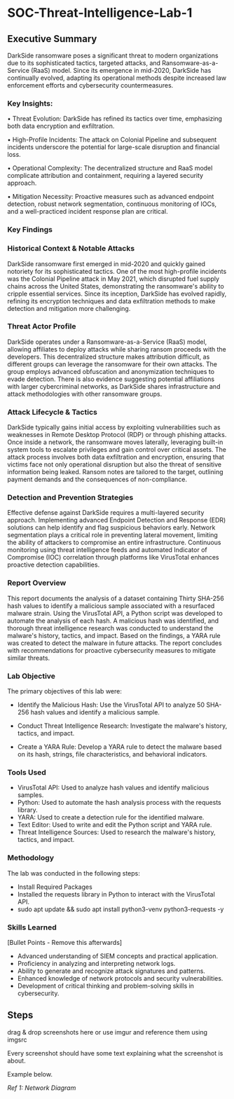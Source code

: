 # SOC-Threat-Intelligence-Lab-1

## Executive Summary
DarkSide ransomware poses a significant threat to modern organizations due to its sophisticated tactics, targeted attacks, and Ransomware-as-a-Service (RaaS) model. Since its emergence in mid-2020, DarkSide has continually evolved, adapting its operational methods despite increased law enforcement efforts and cybersecurity countermeasures.

### Key Insights:
•	Threat Evolution: DarkSide has refined its tactics over time, emphasizing both data encryption and exfiltration. 

•	High-Profile Incidents: The attack on Colonial Pipeline and subsequent incidents underscore the potential for large-scale disruption and financial loss.

•	Operational Complexity: The decentralized structure and RaaS model complicate attribution and containment, requiring a layered security approach.

•	Mitigation Necessity: Proactive measures such as advanced endpoint detection, robust network segmentation, continuous monitoring of IOCs, and a well-practiced incident response plan are critical.

### Key Findings
### Historical Context & Notable Attacks
DarkSide ransomware first emerged in mid-2020 and quickly gained notoriety for its sophisticated tactics. One of the most high-profile incidents was the Colonial Pipeline attack in May 2021, which disrupted fuel supply chains across the United States, demonstrating the ransomware's ability to cripple essential services. Since its inception, DarkSide has evolved rapidly, refining its encryption techniques and data exfiltration methods to make detection and mitigation more challenging.

### Threat Actor Profile
DarkSide operates under a Ransomware-as-a-Service (RaaS) model, allowing affiliates to deploy attacks while sharing ransom proceeds with the developers. This decentralized structure makes attribution difficult, as different groups can leverage the ransomware for their own attacks. The group employs advanced obfuscation and anonymization techniques to evade detection. There is also evidence suggesting potential affiliations with larger cybercriminal networks, as DarkSide shares infrastructure and attack methodologies with other ransomware groups.

### Attack Lifecycle & Tactics
DarkSide typically gains initial access by exploiting vulnerabilities such as weaknesses in Remote Desktop Protocol (RDP) or through phishing attacks. Once inside a network, the ransomware moves laterally, leveraging built-in system tools to escalate privileges and gain control over critical assets. The attack process involves both data exfiltration and encryption, ensuring that victims face not only operational disruption but also the threat of sensitive information being leaked. Ransom notes are tailored to the target, outlining payment demands and the consequences of non-compliance.

### Detection and Prevention Strategies
Effective defense against DarkSide requires a multi-layered security approach. Implementing advanced Endpoint Detection and Response (EDR) solutions can help identify and flag suspicious behaviors early. Network segmentation plays a critical role in preventing lateral movement, limiting the ability of attackers to compromise an entire infrastructure. Continuous monitoring using threat intelligence feeds and automated Indicator of Compromise (IOC) correlation through platforms like VirusTotal enhances proactive detection capabilities.

### Report Overview
This report documents the analysis of a dataset containing Thirty SHA-256 hash values to identify a malicious sample associated with a resurfaced malware strain. Using the VirusTotal API, a Python script was developed to automate the analysis of each hash. A malicious hash was identified, and thorough threat intelligence research was conducted to understand the malware's history, tactics, and impact. Based on the findings, a YARA rule was created to detect the malware in future attacks. The report concludes with recommendations for proactive cybersecurity measures to mitigate similar threats.

### Lab Objective
The primary objectives of this lab were:

- Identify the Malicious Hash: Use the VirusTotal API to analyze 50 SHA-256 hash values and identify a malicious sample.

- Conduct Threat Intelligence Research: Investigate the malware's history, tactics, and impact.

- Create a YARA Rule: Develop a YARA rule to detect the malware based on its hash, strings, file characteristics, and behavioral indicators.

### Tools Used
- VirusTotal API: Used to analyze hash values and identify malicious samples.
- Python: Used to automate the hash analysis process with the requests library.
- YARA: Used to create a detection rule for the identified malware.
- Text Editor: Used to write and edit the Python script and YARA rule.
- Threat Intelligence Sources: Used to research the malware's history, tactics, and impact.

### Methodology
The lab was conducted in the following steps:

- Install Required Packages
- Installed the requests library in Python to interact with the VirusTotal API.
- sudo apt update && sudo apt install python3-venv python3-requests -y
  

### Skills Learned
[Bullet Points - Remove this afterwards]

- Advanced understanding of SIEM concepts and practical application.
- Proficiency in analyzing and interpreting network logs.
- Ability to generate and recognize attack signatures and patterns.
- Enhanced knowledge of network protocols and security vulnerabilities.
- Development of critical thinking and problem-solving skills in cybersecurity.


## Steps
drag & drop screenshots here or use imgur and reference them using imgsrc

Every screenshot should have some text explaining what the screenshot is about.

Example below.

*Ref 1: Network Diagram*

